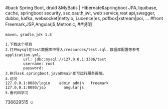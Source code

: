 #back
Spring Boot,
druid &MyBatis | Hibernate&springboot JPA,liquibase,
cache,
springboot security,
sso,oauth,jwt,
web service,rest api,swagger,
dubbo,
kafka,
websocket|nettyio,
Lucence|es,
pdfbox|xstream|poi,
...
#front
Freemark,JSP,AngularjS,Metronic,
##说明
~~~~
maven，gradle,jdk 1.8 

1.下载这个项目
2.打开mysql在test数据库中导入/resources/test.sql，数据库配置等参考application.yml。
        url: jdbc:mysql://127.0.0.1:3306/test
        username: root
        password:
3.执行ask.springboot.java的main即可运行服务器端。
4.访问
127.0.0.1:8080/login    admin admin   freemark
127.0.0.1:8080/jsp        angularjs
5.看代码学习
~~~~~~
736629515 ☺

